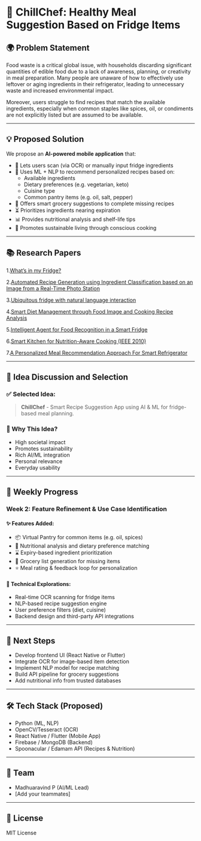 # 🥗 ChillChef: Healthy Meal Suggestion Based on Fridge Items

## 🌍 Problem Statement

Food waste is a critical global issue, with households discarding significant quantities of edible food due to a lack of awareness, planning, or creativity in meal preparation. Many people are unaware of how to effectively use leftover or aging ingredients in their refrigerator, leading to unnecessary waste and increased environmental impact.

Moreover, users struggle to find recipes that match the available ingredients, especially when common staples like spices, oil, or condiments are not explicitly listed but are assumed to be available.

---

## 💡 Proposed Solution

We propose an **AI-powered mobile application** that:

- 📸 Lets users scan (via OCR) or manually input fridge ingredients
- 🤖 Uses ML + NLP to recommend personalized recipes based on:
  - Available ingredients
  - Dietary preferences (e.g. vegetarian, keto)
  - Cuisine type
  - Common pantry items (e.g. oil, salt, pepper)
- 🧠 Offers smart grocery suggestions to complete missing recipes
- ⏳ Prioritizes ingredients nearing expiration
- 📊 Provides nutritional analysis and shelf-life tips
- 🌱 Promotes sustainable living through conscious cooking

---

## 📚 Research Papers

1.[What’s in my Fridge?](https://ieeexplore.ieee.org/document/10054224)

2.[Automated Recipe Generation using Ingredient Classification based on an Image from a Real-Time Photo Station](https://ieeexplore.ieee.org/document/10170563)

3.[Ubiquitous fridge with natural language interaction](https://ieeexplore.ieee.org/document/8892025)

4.[Smart Diet Management through Food Image and Cooking Recipe Analysis](https://ieeexplore.ieee.org/document/9994888)

5.[Intelligent Agent for Food Recognition in a Smart Fridge](https://ieeexplore.ieee.org/document/10130986)

6.[Smart Kitchen for Nutrition-Aware Cooking (IEEE 2010)](https://ieeexplore.ieee.org/document/5586695)

7.[A Personalized Meal Recommendation Approach For Smart Refrigerator](https://ieeexplore.ieee.org/document/10473647)


---

## 🧠 Idea Discussion and Selection

### ✅ Selected Idea:
> **ChillChef** - Smart Recipe Suggestion App using AI & ML for fridge-based meal planning.

### 🎯 Why This Idea?
- High societal impact
- Promotes sustainability
- Rich AI/ML integration
- Personal relevance
- Everyday usability

---

## 📅 Weekly Progress

### **Week 2: Feature Refinement & Use Case Identification**

#### ✨ Features Added:
- 📦 Virtual Pantry for common items (e.g. oil, spices)
- 🧬 Nutritional analysis and dietary preference matching
- ⌛ Expiry-based ingredient prioritization
- 🛒 Grocery list generation for missing items
- ⭐ Meal rating & feedback loop for personalization

#### 🧩 Technical Explorations:
- Real-time OCR scanning for fridge items
- NLP-based recipe suggestion engine
- User preference filters (diet, cuisine)
- Backend design and third-party API integrations

---

## 🚀 Next Steps
- Develop frontend UI (React Native or Flutter)
- Integrate OCR for image-based item detection
- Implement NLP model for recipe matching
- Build API pipeline for grocery suggestions
- Add nutritional info from trusted databases

---

## 🛠️ Tech Stack (Proposed)
- Python (ML, NLP)
- OpenCV/Tesseract (OCR)
- React Native / Flutter (Mobile App)
- Firebase / MongoDB (Backend)
- Spoonacular / Edamam API (Recipes & Nutrition)

---

## 🙌 Team
- Madhuaravind P (AI/ML Lead)
- [Add your teammates]

---

## 🌱 License
MIT License

